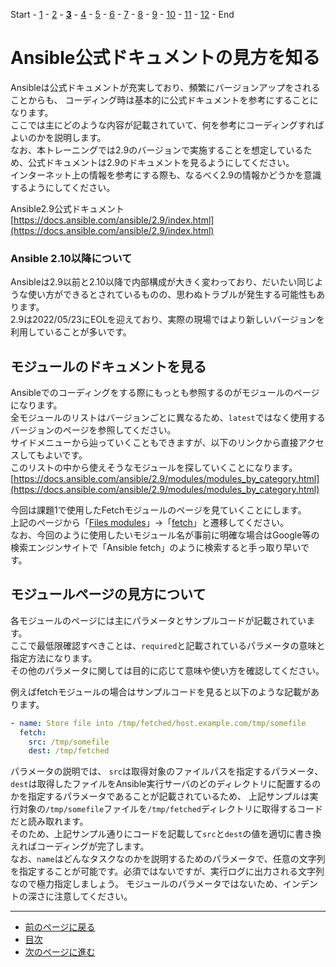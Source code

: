 Start - [1](step01.md) - [2](step02.md) - [**3**](step03.md) - [4](step04.md) - [5](step05.md) - [6](step06.md) - [7](step07.md) - [8](step08.md) - [9](step09.md) - [10](step10.md) - [11](step11.md) - [12](step12.md) - End


# Ansible公式ドキュメントの見方を知る

Ansibleは公式ドキュメントが充実しており、頻繁にバージョンアップをされることからも、
コーディング時は基本的に公式ドキュメントを参考にすることになります。  
ここでは主にどのような内容が記載されていて、何を参考にコーディングすればよいのかを説明します。  
なお、本トレーニングでは2.9のバージョンで実施することを想定しているため、公式ドキュメントは2.9のドキュメントを見るようにしてください。  
インターネット上の情報を参考にする際も、なるべく2.9の情報かどうかを意識するようにしてください。

Ansible2.9公式ドキュメント  
[https://docs.ansible.com/ansible/2.9/index.html](https://docs.ansible.com/ansible/2.9/index.html)

### Ansible 2.10以降について

Ansibleは2.9以前と2.10以降で内部構成が大きく変わっており、だいたい同じような使い方ができるとされているものの、思わぬトラブルが発生する可能性もあります。  
2.9は2022/05/23にEOLを迎えており、実際の現場ではより新しいバージョンを利用していることが多いです。

## モジュールのドキュメントを見る

Ansibleでのコーディングをする際にもっとも参照するのがモジュールのページになります。  
全モジュールのリストはバージョンごとに異なるため、`latest`ではなく使用するバージョンのページを参照してください。  
サイドメニューから辿っていくこともできますが、以下のリンクから直接アクセスしてもよいです。  
このリストの中から使えそうなモジュールを探していくことになります。  
[https://docs.ansible.com/ansible/2.9/modules/modules_by_category.html](https://docs.ansible.com/ansible/2.9/modules/modules_by_category.html)

今回は課題1で使用したFetchモジュールのページを見ていくことにします。  
上記のページから「[Files modules](https://docs.ansible.com/ansible/2.9/modules/list_of_files_modules.html)」→「[fetch](https://docs.ansible.com/ansible/2.9/modules/fetch_module.html)」と遷移してください。  
なお、今回のように使用したいモジュール名が事前に明確な場合はGoogle等の検索エンジンサイトで「Ansible fetch」のように検索すると手っ取り早いです。

## モジュールページの見方について

各モジュールのページには主にパラメータとサンプルコードが記載されています。  
ここで最低限確認すべきことは、`required`と記載されているパラメータの意味と指定方法になります。  
その他のパラメータに関しては目的に応じて意味や使い方を確認してください。

例えばfetchモジュールの場合はサンプルコードを見ると以下のような記載があります。

```yaml
- name: Store file into /tmp/fetched/host.example.com/tmp/somefile
  fetch:
    src: /tmp/somefile
    dest: /tmp/fetched
```

パラメータの説明では、
`src`は取得対象のファイルパスを指定するパラメータ、`dest`は取得したファイルをAnsible実行サーバのどのディレクトリに配置するのかを指定するパラメータであることが記載されているため、
上記サンプルは実行対象の`/tmp/somefile`ファイルを`/tmp/fetched`ディレクトリに取得するコードだと読み取れます。  
そのため、上記サンプル通りにコードを記載して`src`と`dest`の値を適切に書き換えればコーディングが完了します。  
なお、`name`はどんなタスクなのかを説明するためのパラメータで、任意の文字列を指定することが可能です。必須ではないですが、実行ログに出力される文字列なので極力指定しましょう。
モジュールのパラメータではないため、インデントの深さに注意してください。

---

- [前のページに戻る](step02.md)
- [目次](README.md)
- [次のページに進む](step04.md)
